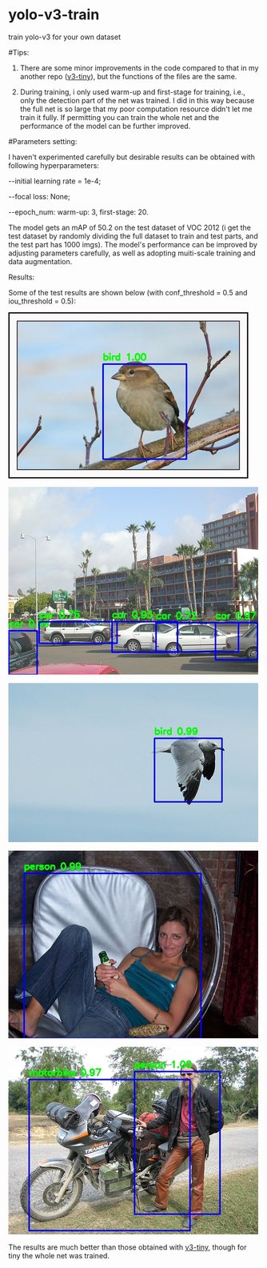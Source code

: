 # yolo-v3-train
train yolo-v3 for your own dataset

#Tips:

1. There are some minor improvements in the code compared to that in my another repo ([v3-tiny](https://github.com/LordkTk/Yolo-v3-tiny-train)), but the functions of the files are the same.

2. During training, i only used warm-up and first-stage for training, i.e., only the detection part of the net was trained. I did in this way because the full net is so large that my poor computation resource didn't let me train it fully. If permitting you can train the whole net and the performance of the model can be further improved.

#Parameters setting:

I haven't experimented carefully but desirable results can be obtained with following hyperparameters:

--initial learning rate = 1e-4;

--focal loss: None;

--epoch_num: warm-up: 3, first-stage: 20.

The model gets an mAP of 50.2 on the test dataset of VOC 2012 (i get the test dataset by randomly dividing the full dataset to train and test parts, and the test part has 1000 imgs). The model's performance can be improved by adjusting parameters carefully, as well as adopting muiti-scale training and data augmentation.

Results:

Some of the test results are shown below (with conf_threshold = 0.5 and iou_threshold = 0.5):

![Image text](imgs/0.jpg)

![Image text](imgs/1.jpg)

![Image text](imgs/2.jpg)

![Image text](imgs/3.jpg)

![Image text](imgs/4.jpg)

The results are much better than those obtained with [v3-tiny](https://github.com/LordkTk/Yolo-v3-tiny-train), though for tiny the whole net was trained.
